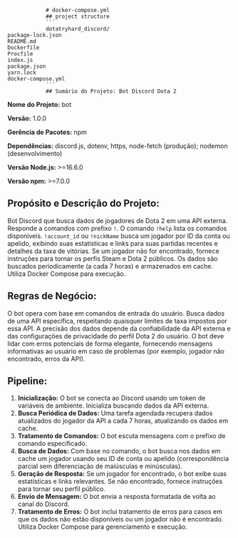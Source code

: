 
                # docker-compose.yml                
                ## project structure
                ```                    
                dotatryhard_discord/
    package-lock.json
    README.md
    Dockerfile
    Procfile
    index.js
    package.json
    yarn.lock
    docker-compose.yml                
                ```
                ## Sumário do Projeto: Bot Discord Dota 2

**Nome do Projeto:** bot

**Versão:** 1.0.0

**Gerência de Pacotes:** npm

**Dependências:** discord.js, dotenv, https, node-fetch (produção); nodemon (desenvolvimento)

**Versão Node.js:** >=16.6.0

**Versão npm:** >=7.0.0


## Propósito e Descrição do Projeto:

Bot Discord que busca dados de jogadores de Dota 2 em uma API externa. Responde a comandos com prefixo `!`. O comando `!help` lista os comandos disponíveis. `!account_id` ou `!nickName` busca um jogador por ID da conta ou apelido, exibindo suas estatísticas e links para suas partidas recentes e detalhes da taxa de vitórias. Se um jogador não for encontrado, fornece instruções para tornar os perfis Steam e Dota 2 públicos. Os dados são buscados periodicamente (a cada 7 horas) e armazenados em cache.  Utiliza Docker Compose para execução.


## Regras de Negócio:

O bot opera com base em comandos de entrada do usuário. Busca dados de uma API específica, respeitando quaisquer limites de taxa impostos por essa API. A precisão dos dados depende da confiabilidade da API externa e das configurações de privacidade do perfil Dota 2 do usuário. O bot deve lidar com erros potenciais de forma elegante, fornecendo mensagens informativas ao usuário em caso de problemas (por exemplo, jogador não encontrado, erros da API).


## Pipeline:

1. **Inicialização:** O bot se conecta ao Discord usando um token de variáveis de ambiente. Inicializa buscando dados da API externa.
2. **Busca Periódica de Dados:** Uma tarefa agendada recupera dados atualizados do jogador da API a cada 7 horas, atualizando os dados em cache.
3. **Tratamento de Comandos:** O bot escuta mensagens com o prefixo de comando especificado.
4. **Busca de Dados:** Com base no comando, o bot busca nos dados em cache um jogador usando seu ID de conta ou apelido (correspondência parcial sem diferenciação de maiúsculas e minúsculas).
5. **Geração de Resposta:** Se um jogador for encontrado, o bot exibe suas estatísticas e links relevantes. Se não encontrado, fornece instruções para tornar seu perfil público.
6. **Envio de Mensagem:** O bot envia a resposta formatada de volta ao canal do Discord.
7. **Tratamento de Erros:** O bot inclui tratamento de erros para casos em que os dados não estão disponíveis ou um jogador não é encontrado.  Utiliza Docker Compose para gerenciamento e execução.
                
                